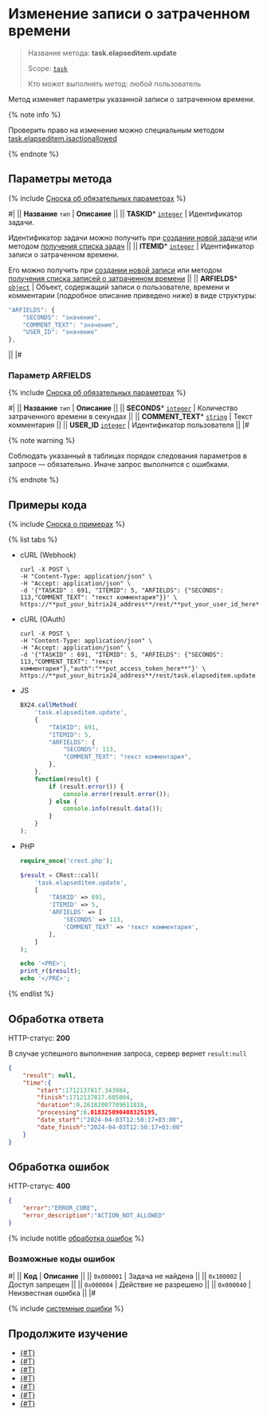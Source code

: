 # Изменение записи о затраченном времени 

> Название метода: **task.elapseditem.update**
>
> Scope: [`task`](../../scopes/permissions.md)
>
> Кто может выполнять метод: любой пользователь

Метод изменяет параметры указанной записи о затраченном времени.

{% note info %}

Проверить право на изменение можно специальным методом [task.elapseditem.isactionallowed](./task-elapsed-item-is-action-allowed.md)

{% endnote %}

## Параметры метода

{% include [Сноска об обязательных параметрах](../../../_includes/required.md) %}

#|
|| **Название**
`тип` | **Описание** ||
|| **TASKID***
[`integer`](../../data-types.md) | Идентификатор задачи.

Идентификатор задачи можно получить при [создании новой задачи](../tasks-task-add.md) или методом [получения списка задач](../tasks-task-list.md) ||
|| **ITEMID***
[`integer`](../../data-types.md) | Идентификатор записи о затраченном времени.

Его можно получить при [создании новой записи](./task-elapsed-item-add.md) или методом [получения списка записей о затраченном времени](./task-elapsed-item-get-list.md) ||
|| **ARFIELDS***
[`object`](../../data-types.md) | Объект, содержащий записи о пользователе, времени и комментарии (подробное описание приведено ниже) в виде структуры:

```js
"ARFIELDS": {
    "SECONDS": "значение", 
    "COMMENT_TEXT": "значение",
    "USER_ID": "значение"
},
```

 ||
|#

### Параметр ARFIELDS

{% include [Сноска об обязательных параметрах](../../../_includes/required.md) %}

#|
|| **Название**
`тип` | **Описание** ||
|| **SECONDS***
[`integer`](../../data-types.md) | Количество затраченного времени в секундах ||
|| **COMMENT_TEXT***
[`string`](../../data-types.md) | Текст комментария ||
|| **USER_ID**
[`integer`](../../data-types.md) | Идентификатор пользователя ||
|#

{% note warning %}

Соблюдать указанный в таблицах порядок следования параметров в запросе — обязательно. Иначе запрос выполнится с ошибками.

{% endnote %}

## Примеры кода

{% include [Сноска о примерах](../../../_includes/examples.md) %}

{% list tabs %}

- cURL (Webhook)

    ```http
    curl -X POST \
    -H "Content-Type: application/json" \
    -H "Accept: application/json" \
    -d '{"TASKID" : 691, "ITEMID": 5, "ARFIELDS": {"SECONDS": 113,"COMMENT_TEXT": "текст комментария"}}' \
    https://**put_your_bitrix24_address**/rest/**put_your_user_id_here**/**put_your_webbhook_here**/task.elapseditem.update
    ```

- cURL (OAuth)

    ```http
    curl -X POST \
    -H "Content-Type: application/json" \
    -H "Accept: application/json" \
    -d '{"TASKID" : 691, "ITEMID": 5, "ARFIELDS": {"SECONDS": 113,"COMMENT_TEXT": "текст комментария"},"auth":"**put_access_token_here**"}' \
    https://**put_your_bitrix24_address**/rest/task.elapseditem.update
    ```

- JS

    ```js
    BX24.callMethod(
        'task.elapseditem.update',
        {
            "TASKID": 691,
            "ITEMID": 5,
            "ARFIELDS": {
                "SECONDS": 113, 
                "COMMENT_TEXT": "текст комментария",
            },
        },
        function(result) {
            if (result.error()) {
                console.error(result.error());
            } else {
                console.info(result.data());
            }
        }
    );
    ```

- PHP

    ```php
    require_once('crest.php');

    $result = CRest::call(
        'task.elapseditem.update',
        [
            'TASKID' => 691,
            'ITEMID' => 5,
            'ARFIELDS' => [
                'SECONDS' => 113,
                'COMMENT_TEXT' => 'текст комментария',
            ],
        ]
    );

    echo '<PRE>';
    print_r($result);
    echo '</PRE>';
    ```

{% endlist %}

## Обработка ответа

HTTP-статус: **200**

В случае успешного выполнения запроса, сервер вернет `result:null`

```json
{
    "result": null,
    "time":{
        "start":1712137817.343984,
        "finish":1712137817.605804,
        "duration":0.26182007789611816,
        "processing":0.018325090408325195,
        "date_start":"2024-04-03T12:50:17+03:00",
        "date_finish":"2024-04-03T12:50:17+03:00"
    }
}
```

## Обработка ошибок

HTTP-статус: **400**

```json
{
    "error":"ERROR_CORE",
    "error_description":"ACTION_NOT_ALLOWED"
}
```

{% include notitle [обработка ошибок](../../../_includes/error-info.md) %}

### Возможные коды ошибок

#|
|| **Код** | **Описание** ||
|| `0x000001` | Задача не найдена ||
|| `0x100002` | Доступ запрещен ||
|| `0x000004` | Действие не разрешено ||
|| `0x000040` | Неизвестная ошибка ||
|#

{% include [системные ошибки](../../../_includes/system-errors.md) %}

## Продолжите изучение 

- [{#T}](./index.md)
- [{#T}](./task-elapsed-item-add.md)
- [{#T}](./task-elapsed-item-get.md)
- [{#T}](./task-elapsed-item-get-list.md)
- [{#T}](./task-elapsed-item-delete.md)
- [{#T}](./task-elapsed-item-is-action-allowed.md)
- [{#T}](./task-elapsed-item-get-manifest.md)